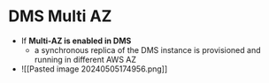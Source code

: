 
# DMS Multi AZ

- If **Multi-AZ is enabled in DMS**
	- a synchronous replica of the DMS instance is provisioned and running in different AWS AZ
- ![[Pasted image 20240505174956.png]]


